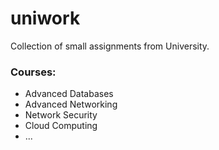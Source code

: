 # uniwork
Collection of small assignments from University.

### Courses:
- Advanced Databases
- Advanced Networking
- Network Security
- Cloud Computing
- ...

